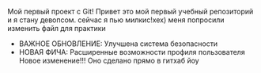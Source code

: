 Мой первый проект с Git!
Привет это мой первый учебный репозиторий и я стану девопсом. сейчас я пью милкис!хех)
меня попросили изменить файл для практики
- ВАЖНОЕ ОБНОВЛЕНИЕ: Улучшена система безопасности
- НОВАЯ ФИЧА: Расширенные возможности профиля пользователя
Новое изменение!!! Оно сделано прямо в гитхаб йоу
